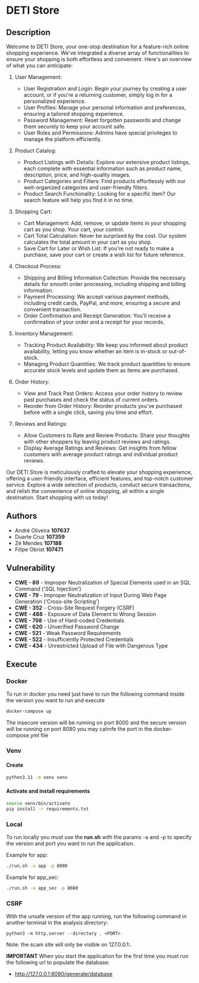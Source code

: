 # DETI Store

## Description

Welcome to DETI Store, your one-stop destination for a feature-rich online shopping experience. We've integrated a diverse array of functionalities to ensure your shopping is both effortless and convenient. Here's an overview of what you can anticipate:

1. User Management:

   - User Registration and Login: Begin your journey by creating a user account, or if you're a returning customer, simply log in for a personalized experience.
   - User Profiles: Manage your personal information and preferences, ensuring a tailored shopping experience.
   - Password Management: Reset forgotten passwords and change them securely to keep your account safe.
   - User Roles and Permissions: Admins have special privileges to manage the platform efficiently.

2. Product Catalog:

   - Product Listings with Details: Explore our extensive product listings, each complete with essential information such as product name, description, price, and high-quality images.
   - Product Categories and Filters: Find products effortlessly with our well-organized categories and user-friendly filters.
   - Product Search Functionality: Looking for a specific item? Our search feature will help you find it in no time.

3. Shopping Cart:

   - Cart Management: Add, remove, or update items in your shopping cart as you shop. Your cart, your control.
   - Cart Total Calculation: Never be surprised by the cost. Our system calculates the total amount in your cart as you shop.
   - Save Cart for Later or Wish List: If you're not ready to make a purchase, save your cart or create a wish list for future reference.

4. Checkout Process:

   - Shipping and Billing Information Collection: Provide the necessary details for smooth order processing, including shipping and billing information.
   - Payment Processing: We accept various payment methods, including credit cards, PayPal, and more, ensuring a secure and convenient transaction.
   - Order Confirmation and Receipt Generation: You'll receive a confirmation of your order and a receipt for your records.

5. Inventory Management:

   - Tracking Product Availability: We keep you informed about product availability, letting you know whether an item is in-stock or out-of-stock.
   - Managing Product Quantities: We track product quantities to ensure accurate stock levels and update them as items are purchased.

6. Order History:

   - View and Track Past Orders: Access your order history to review past purchases and check the status of current orders.
   - Reorder from Order History: Reorder products you've purchased before with a single click, saving you time and effort.

7. Reviews and Ratings:

   - Allow Customers to Rate and Review Products: Share your thoughts with other shoppers by leaving product reviews and ratings.
   - Display Average Ratings and Reviews: Get insights from fellow customers with average product ratings and individual product reviews.

Our DETI Store is meticulously crafted to elevate your shopping experience, offering a user-friendly interface, efficient features, and top-notch customer service. Explore a wide selection of products, conduct secure transactions, and relish the convenience of online shopping, all within a single destination. Start shopping with us today!

## Authors

- André Oliveira **107637**
- Duarte Cruz **107359**
- Zé Mendes **107188**
- Filipe Obrist **107471**

## Vulnerability

- **CWE - 89** - Improper Neutralization of Special Elements used in an SQL Command ('SQL Injection')
- **CWE - 79** - Improper Neutralization of Input During Web Page Generation ('Cross-site Scripting')
- **CWE - 352** - Cross-Site Request Forgery (CSRF)
- **CWE - 488** - Exposure of Data Element to Wrong Session
- **CWE - 798** - Use of Hard-coded Credentials
- **CWE - 620** - Unverified Password Change
- **CWE - 521** - Weak Password Requirements
- **CWE - 522** - Insufficiently Protected Credentials
- **CWE - 434** - Unrestricted Upload of File with Dangerous Type

## Execute

### Docker

To run in docker you need just have to run the following command inside the version you want to run and execute

```bash
docker-compose up
```

The insecure version will be running on port 8000 and the secure version will be running on port 8080 you may cahnfe the port in the docker-compose.yml file

### Venv

#### Create

```bash
python3.11 -m venv venv
```

#### Activate and install requirements

```bash
source venv/bin/activate
pip install -r requirements.txt
```

### Local

To run locally you must use the **run.sh** with the params -a and -p to specify the version and port you want to run the application.

Example for app:

```bash
./run.sh -a app -p 8080
```

Example for app_sec:

```bash
./run.sh -a app_sec -p 8080
```

### CSRF

With the unsafe version of the app running, run the following command in another terminal in the analysis directory:

```shell
python3 -m http.server --directory . <PORT>
```

Note: the scam site will only be visible on 127.0.0.1:<PORT>.

**IMPORTANT**
When you start the application for the first time you must run the following url to populate the database:

- http://127.0.0.1:8080/generate/database
